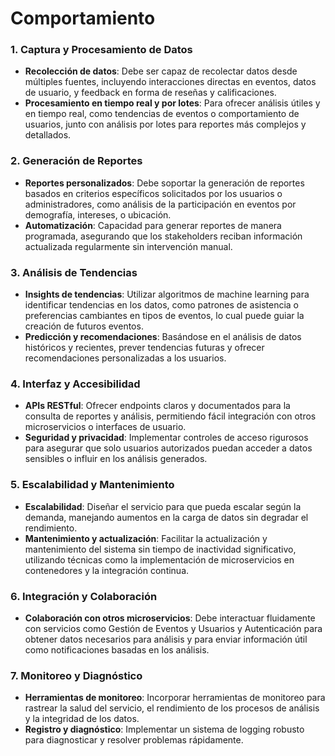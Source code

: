 # **Comportamiento**

### 1. **Captura y Procesamiento de Datos**
- **Recolección de datos**: Debe ser capaz de recolectar datos desde múltiples fuentes, incluyendo interacciones directas en eventos, datos de usuario, y feedback en forma de reseñas y calificaciones.
- **Procesamiento en tiempo real y por lotes**: Para ofrecer análisis útiles y en tiempo real, como tendencias de eventos o comportamiento de usuarios, junto con análisis por lotes para reportes más complejos y detallados.

### 2. **Generación de Reportes**
- **Reportes personalizados**: Debe soportar la generación de reportes basados en criterios específicos solicitados por los usuarios o administradores, como análisis de la participación en eventos por demografía, intereses, o ubicación.
- **Automatización**: Capacidad para generar reportes de manera programada, asegurando que los stakeholders reciban información actualizada regularmente sin intervención manual.

### 3. **Análisis de Tendencias**
- **Insights de tendencias**: Utilizar algoritmos de machine learning para identificar tendencias en los datos, como patrones de asistencia o preferencias cambiantes en tipos de eventos, lo cual puede guiar la creación de futuros eventos.
- **Predicción y recomendaciones**: Basándose en el análisis de datos históricos y recientes, prever tendencias futuras y ofrecer recomendaciones personalizadas a los usuarios.

### 4. **Interfaz y Accesibilidad**
- **APIs RESTful**: Ofrecer endpoints claros y documentados para la consulta de reportes y análisis, permitiendo fácil integración con otros microservicios o interfaces de usuario.
- **Seguridad y privacidad**: Implementar controles de acceso rigurosos para asegurar que solo usuarios autorizados puedan acceder a datos sensibles o influir en los análisis generados.

### 5. **Escalabilidad y Mantenimiento**
- **Escalabilidad**: Diseñar el servicio para que pueda escalar según la demanda, manejando aumentos en la carga de datos sin degradar el rendimiento.
- **Mantenimiento y actualización**: Facilitar la actualización y mantenimiento del sistema sin tiempo de inactividad significativo, utilizando técnicas como la implementación de microservicios en contenedores y la integración continua.

### 6. **Integración y Colaboración**
- **Colaboración con otros microservicios**: Debe interactuar fluidamente con servicios como Gestión de Eventos y Usuarios y Autenticación para obtener datos necesarios para análisis y para enviar información útil como notificaciones basadas en los análisis.

### 7. **Monitoreo y Diagnóstico**
- **Herramientas de monitoreo**: Incorporar herramientas de monitoreo para rastrear la salud del servicio, el rendimiento de los procesos de análisis y la integridad de los datos.
- **Registro y diagnóstico**: Implementar un sistema de logging robusto para diagnosticar y resolver problemas rápidamente.